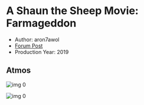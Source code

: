 # A Shaun the Sheep Movie: Farmageddon

* Author: aron7awol
* [Forum Post](https://www.avsforum.com/threads/bass-eq-for-filtered-movies.2995212/post-59240128)
* Production Year: 2019

## Atmos

![img 0](https://i.imgur.com/Zs3FRyF.jpg)

![img 0](https://i.imgur.com/Cj9k7wL.jpg)


